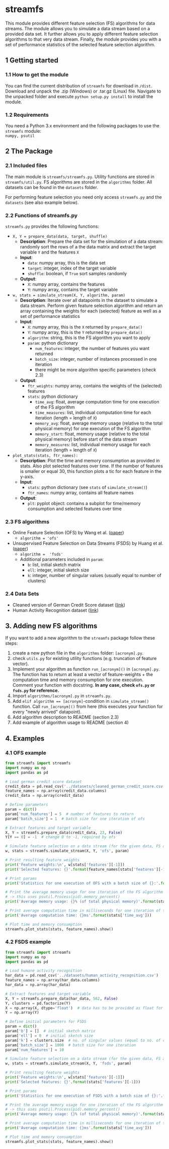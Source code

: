 # streamfs
This module provides different feature selection (FS) algorithms for data streams.
The module allows you to simulate a data stream based on a provided data set. 
It further allows you to apply different feature selection algorithms to that very data stream.
Finally, the module provides you with a set of performance statistics of the selected feature selection algorithm.

## 1 Getting started
### 1.1 How to get the module
You can find the current distribution of ``streamfs`` for download in ``/dist``. 
Download and unpack the .zip (Windows) or .tar.gz (Linux) file. Navigate to the unpacked folder and execute
``python setup.py install`` to install the module.

### 1.2 Requirements
You need a Python 3.x environment and the following packages to use the ``streamfs`` module:
 <br>``numpy, psutil``
 
## 2 The Package  
### 2.1 Included files
The main module is ``streamfs/streamfs.py``. Utility functions are stored in ``streamfs/util.py``. 
 FS algorithms are stored in the ``algorithms`` folder. All datasets can be found in the 
 ``datasets`` folder.
 
 For performing feature selection you need only access ``streamfs.py`` and the ``datasets`` (see also example below).
 
### 2.2 Functions of streamfs.py
``streamfs.py`` provides the following functions:
* ``X, Y = prepare_data(data, target, shuffle)``
    * **Description**: Prepare the data set for the simulation of a data stream: randomly sort the rows of a the data matrix and extract the target variable ``Y`` and the features ``X``
    * **Input**:
        * ``data``: numpy array, this is the data set
        * ``target``: integer, index of the target variable
        * ``shuffle``: boolean, if ``True`` sort samples randomly
    * **Output**:
        * ``X``: numpy array, contains the features
        * ``Y``: numpy array, contains the target variable
* ``w, stats = simulate_stream(X, Y, algorithm, param)``
    * **Description**: Iterate over all datapoints in the dataset to simulate a data stream. 
    Perform given feature selection algorithm and return an array containing the weights for each (selected) feature as well as a set of performance statistics
    * **Input**:
        * ``X``: numpy array, this is the ``X`` returned by ``prepare_data()``
        * ``Y``: numpy array, this is the ``Y`` returned by ``prepare_data()``
        * ``algorithm``: string, this is the FS algorithm you want to apply
        * ``param``: python dictionary
            * ``num_features``: integer, the number of features you want returned
            * ``batch_size``: integer, number of instances processed in one iteration
            * there might be more algorithm specific parameters (check 2.3)
    * **Output**:
        * ``ftr_weights``: numpy array, contains the weights of the (selected) features
        * ``stats``: python dictionary
            * ``time_avg``: float, average computation time for one execution of the FS algorithm
            * ``time_measures``: list, individual computation time for each iteration (length = length of ``X``)
            * ``memory_avg``: float, average memory usage (relative to the total physical memory) for one execution of the FS algorithm
            * ``memory_start``: float, memory usage (relative to the total physical memory) before start of the data stream
            * ``memory_measures``: list, individual memory usage for each iteration (length = length of ``X``)
* ``plot_stats(stats, ftr_names):``
    * **Description**: Plot the time and memory consumption as provided in stats. Also plot selected features over time.
    If the number of features is smaller or equal 30, this function plots a tic for each feature in the y-axis.
    * **Input**:
        * ``stats``: python dictionary (see ``stats`` of ``simulate_stream()``)
        * ``ftr_names``: numpy array, contains all feature names
    * **Output**:
        * ``plt``: pyplot object: contains a subplot for time/memory consumption and selected features over time

### 2.3 FS algorithms
* Online Feature Selection (OFS) by Wang et al. ([paper](https://ink.library.smu.edu.sg/cgi/viewcontent.cgi?article=3277&context=sis_research))
    * ``algorithm = 'ofs'``
* Unsupervised Feature Selection on Data Streams (FSDS) by Huang et al.([paper](http://www.shivakasiviswanathan.com/CIKM15.pdf))
    * ``algorithm =  'fsds'``
    * Additional parameters included in ``param``:
        * ``b``: list, initial sketch matrix
        * ``ell``: integer, initial sketch size
        * ``k``: integer, number of singular values (usually equal to number of clusters)
    
### 2.4 Data Sets
* Cleaned version of German Credit Score dataset ([link](https://archive.ics.uci.edu/ml/datasets/statlog+(german+credit+data)))
* Human Activity Recognition dataset ([link](https://archive.ics.uci.edu/ml/datasets/Human+Activity+Recognition+Using+Smartphones))

## 3. Adding new FS algorithms
If you want to add a new algorithm to the ``streamfs`` package follow these steps:
1. create a new python file in the ``algorithms`` folder: ``[acronym].py``.
2. check ``utils.py`` for existing utility functions (e.g. truncation of feature vector).
3. Implement your algorithm as function ``run_[acronym]()`` in ``[acronym].py``. 
The function has to return at least a vector of feature-weights + the computation time and memory consumption for one execution.
Comment your function with docstring. **In any case, check ``ofs.py`` or ``fsds.py`` for reference.**
4. Import ``algorithms/[acronym].py`` in ``streamfs.py``.
5. Add ``elif algorithm == [acronym]``-condition in ``simulate_stream()`` function.
Call ``run_[acronym]()`` from here (this executes your function for every "newly arrived" datapoint).
6. Add algorithm description to README (section 2.3)
7. Add example of algorithm usage to README (section 4)



## 4. Examples
### 4.1 OFS example
```python
from streamfs import streamfs
import numpy as np
import pandas as pd

# Load german credit score dataset
credit_data = pd.read_csv('../datasets/cleaned_german_credit_score.csv')
feature_names = np.array(credit_data.columns)
credit_data = np.array(credit_data)

# Define parameters
param = dict()
param['num_features'] = 5  # number of features to return
param['batch_size'] = 1  # batch size for one iteration of ofs

# Extract features and target variable
X, Y = streamfs.prepare_data(credit_data, 23, False)
Y[Y == 0] = -1  # change 0 to -1, required by ofs

# Simulate feature selection on a data stream (for the given data, FS algorithm and number of features)
w, stats = streamfs.simulate_stream(X, Y, 'ofs', param)

# Print resulting feature weights
print('Feature weights:\n', w[stats['features'][-1]])
print('Selected features: {}'.format(feature_names[stats['features'][-1]]))

# Print params
print('Statistics for one execution of OFS with a batch size of {}:'.format(param['batch_size']))

# Print the average memory usage for one iteration of the FS algorithm
# -> this uses psutil.Process(pid).memory_percent()
print('Average memory usage: {}% (of total physical memory)'.format(stats['memory_avg'] * 100))

# Print average computation time in milliseconds for one iteration of the FS algorithm
print('Average computation time: {}ms'.format(stats['time_avg']))

# Plot time and memory consumption
streamfs.plot_stats(stats, feature_names).show()
```

### 4.2 FSDS example
```python
from streamfs import streamfs
import numpy as np
import pandas as pd

# Load humane activity recognition
har_data = pd.read_csv('../datasets/human_activity_recognition.csv')
feature_names = np.array(har_data.columns)
har_data = np.array(har_data)

# Extract features and target variable
X, Y = streamfs.prepare_data(har_data, 562, False)
Y, clusters = pd.factorize(Y)
X = np.array(X, dtype='float')  # data has to be provided as float for internal SVD
Y = np.array(Y)

# Define initial parameters for FSDS
param = dict()
param['b'] = []  # initial sketch matrix
param['ell'] = 0  # initial sketch size
param['k'] = clusters.size  # no. of singular values (equal to no. of clusters)
param['batch_size'] = 1000  # batch size for one iteration
param['num_features'] = 10

# Simulate feature selection on a data stream (for the given data, FS algorithm and parameters)
w, stats = streamfs.simulate_stream(X, Y, 'fsds', param)

# Print resulting feature weights
print('Feature weights:\n', w[stats['features'][-1]])
print('Selected features: {}'.format(stats['features'][-1]))

# Print params
print('Statistics for one execution of FSDS with a batch size of {}:'.format(param['batch_size']))

# Print the average memory usage for one iteration of the FS algorithm
# -> this uses psutil.Process(pid).memory_percent()
print('Average memory usage: {}% (of total physical memory)'.format(stats['memory_avg'] * 100))

# Print average computation time in milliseconds for one iteration of the FS algorithm
print('Average computation time: {}ms'.format(stats['time_avg']))

# Plot time and memory consumption
streamfs.plot_stats(stats, feature_names).show()
```
             
 